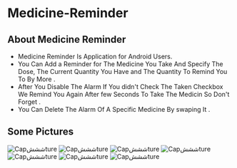 # Medicine-Reminder

## About Medicine Reminder
* Medicine Reminder Is Application for Android Users.
* You Can Add a Reminder for The Medicine You Take And Specify The Dose, The Current Quantity You Have
and The Quantity To Remind You To By More .
* After You Disable The Alarm If You didn't Check The Taken Checkbox We Remind You Again After few Seconds 
To Take The Medicin So Don't Forget .
* You Can Delete The Alarm Of A Specific Medicine By swaping It .

## Some Pictures
![Capشششture](https://github.com/ahmedsameh148/Medicine-Reminder/blob/master/WhatsApp%20Image%202020-07-15%20at%208.43.22%20AM%20(7).jpeg)
![Capشششture](https://github.com/ahmedsameh148/Medicine-Reminder/blob/master/WhatsApp%20Image%202020-07-15%20at%208.43.22%20AM%20(6).jpeg)
![Capشششture](https://github.com/ahmedsameh148/Medicine-Reminder/blob/master/WhatsApp%20Image%202020-07-15%20at%208.43.22%20AM%20(5).jpeg)
![Capشششture](https://github.com/ahmedsameh148/Medicine-Reminder/blob/master/WhatsApp%20Image%202020-07-15%20at%208.43.22%20AM%20(4).jpeg)
![Capشششture](https://github.com/ahmedsameh148/Medicine-Reminder/blob/master/WhatsApp%20Image%202020-07-15%20at%208.43.22%20AM%20(3).jpeg)
![Capشششture](https://github.com/ahmedsameh148/Medicine-Reminder/blob/master/WhatsApp%20Image%202020-07-15%20at%208.43.22%20AM%20(2).jpeg)
![Capشششture](https://github.com/ahmedsameh148/Medicine-Reminder/blob/master/WhatsApp%20Image%202020-07-15%20at%208.43.22%20AM%20(1).jpeg)
